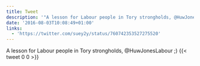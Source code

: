 ```yaml
---
title: Tweet
description: '"A lesson for Labour people in Tory strongholds, @HuwJonesLabour  ;) "'
date: '2016-08-03T10:08:49+01:00'
links:
  - 'https://twitter.com/suey2y/status/760742353527275520'
---
```

A lesson for Labour people in Tory strongholds, @HuwJonesLabour  ;) 
      {{< tweet 0 0 >}}
    
